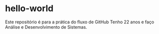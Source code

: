 # hello-world
Este repositório é para a prática do fluxo de GitHub 
Tenho 22 anos e faço Análise e Desenvolvimento de Sistemas.
